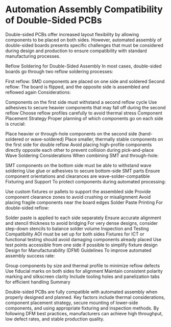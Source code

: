 # Automation Assembly Compatibility of Double-Sided PCBs

Double-sided PCBs offer increased layout flexibility by allowing components to be placed on both sides. However, automated assembly of double-sided boards presents specific challenges that must be considered during design and production to ensure compatibility with standard manufacturing processes.

Reflow Soldering for Double-Sided Assembly
In most cases, double-sided boards go through two reflow soldering processes:

First reflow: SMD components are placed on one side and soldered
Second reflow: The board is flipped, and the opposite side is assembled and reflowed again
Considerations:

Components on the first side must withstand a second reflow cycle
Use adhesives to secure heavier components that may fall off during the second reflow
Choose reflow profiles carefully to avoid thermal stress
Component Placement Strategy
Proper planning of which components go on each side is crucial:

Place heavier or through-hole components on the second side (hand-soldered or wave-soldered)
Place smaller, thermally stable components on the first side for double reflow
Avoid placing high-profile components directly opposite each other to prevent collision during pick-and-place
Wave Soldering Considerations
When combining SMT and through-hole:

SMT components on the bottom side must be able to withstand wave soldering
Use glue or adhesives to secure bottom-side SMT parts
Ensure component orientations and clearances are wave-solder-compatible
Fixturing and Support
To protect components during automated processing:

Use custom fixtures or pallets to support the assembled side
Provide component clearance zones to avoid crushing or misalignment
Avoid placing fragile components near the board edges
Solder Paste Printing
For double-sided reflow:

Solder paste is applied to each side separately
Ensure accurate alignment and stencil thickness to avoid bridging
For very dense designs, consider step-down stencils to balance solder volume
Inspection and Testing Compatibility
AOI must be set up for both sides
Fixtures for ICT or functional testing should avoid damaging components already placed
Use test points accessible from one side if possible to simplify fixture design
Design for Manufacturability (DFM) Guidelines
To improve automated assembly success rate:

Group components by size and thermal profile to minimize reflow defects
Use fiducial marks on both sides for alignment
Maintain consistent polarity marking and silkscreen clarity
Include tooling holes and panelization tabs for efficient handling
Summary

Double-sided PCBs are fully compatible with automated assembly when properly designed and planned. Key factors include thermal considerations, component placement strategy, secure mounting of lower-side components, and using appropriate fixturing and inspection methods. By following DFM best practices, manufacturers can achieve high throughput, low defect rates, and stable production quality.

